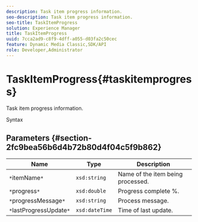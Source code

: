 ```yaml
---
description: Task item progress information.
seo-description: Task item progress information.
seo-title: TaskItemProgress
solution: Experience Manager
title: TaskItemProgress
uuid: 7cca2ad9-c8f9-4dff-a055-d03fa2c50cec
feature: Dynamic Media Classic,SDK/API
role: Developer,Administrator
---
```


# TaskItemProgress{#taskitemprogress}

Task item progress information.

 Syntax 

## Parameters {#section-2fc9bea56b6d4b72b80d4f04c5f9b862}

|  Name  | Type  | Description  |
|---|---|---|
|  `*`itemName`*`  | `xsd:string`  | Name of the item being processed.  |
|  `*`progress`*`  | `xsd:double`  | Progress complete %.  |
|  `*`progressMessage`*`  | `xsd:string`  | Process message.  |
|  `*`lastProgressUpdate`*`  | `xsd:dateTime`  | Time of last update.  |


